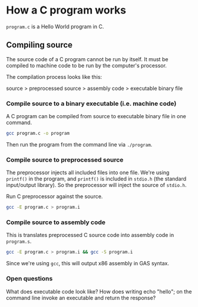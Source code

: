 # How a C program works

`program.c` is a Hello World program in C.

## Compiling source

The source code of a C program cannot be run by itself. It must be compiled to machine code to be run by the computer's processor.

The compilation process looks like this:

source > preprocessed source > assembly code > executable binary file

### Compile source to a binary executable (i.e. machine code)

A C program can be compiled from source to executable binary file in one command.

```bash
gcc program.c -o program
```

Then run the program from the command line via `./program`.

### Compile source to preprocessed source

The preprocessor injects all included files into one file. We're using `printf()` in the program, and `printf()` is included in `stdio.h` (the standard input/output library). So the preprocessor will inject the source of `stdio.h`.

Run C preprocessor against the source.

```bash
gcc -E program.c > program.i
```

### Compile source to assembly code

This is translates preprocessed C source code into assembly code in `program.s`.

```bash
gcc -E program.c > program.i && gcc -S program.i
```

Since we're using `gcc`, this will output x86 assembly in GAS syntax.

### Open questions

What does executable code look like? How does writing echo "hello"; on the command
line invoke an executable and return the response?
